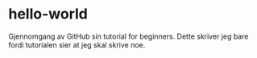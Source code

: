 # hello-world
Gjennomgang av GitHub sin tutorial for beginners.
Dette skriver jeg bare fordi tutorialen sier at jeg skal skrive noe.
